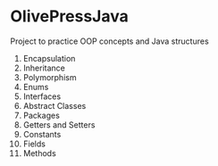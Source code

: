 # OlivePressJava

Project to practice OOP concepts and Java structures
1. Encapsulation
2. Inheritance
3. Polymorphism
4. Enums
5. Interfaces
6. Abstract Classes
7. Packages
8. Getters and Setters
9. Constants
10. Fields
11. Methods